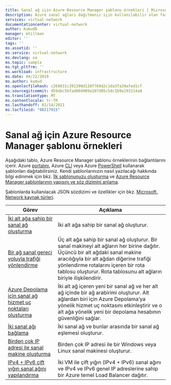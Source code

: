 ```yaml
---
title: Sanal ağ için Azure Resource Manager şablonu örnekleri | Microsoft Docs
description: Azure sanal ağları dağıtmanız için kullanılabilir olan farklı Azure Resource Manager şablonları hakkında bilgi edinin.
services: virtual-network
documentationcenter: virtual-network
author: KumudD
manager: mtillman
editor: ''
tags: ''
ms.assetid: ''
ms.service: virtual-network
ms.devlang: na
ms.topic: sample
ms.tgt_pltfrm: ''
ms.workload: infrastructure
ms.date: 04/22/2019
ms.author: kumud
ms.openlocfilehash: c269831c391390d120f769d2c1da3fa39afed1cf
ms.sourcegitcommit: d59abc5bfad604909a107d05c5dc1b9a193214a8
ms.translationtype: MT
ms.contentlocale: tr-TR
ms.lasthandoff: 01/14/2021
ms.locfileid: "98217915"
---
```

# <a name="azure-resource-manager-template-samples-for-virtual-network"></a>Sanal ağ için Azure Resource Manager şablonu örnekleri

Aşağıdaki tablo, Azure Resource Manager şablonu örneklerinin bağlantılarını içerir. Azure [portalını](../azure-resource-manager/templates/deploy-portal.md?toc=%2fazure%2fvirtual-network%2ftoc.json), Azure [CLI](../azure-resource-manager/templates/deploy-cli.md?toc=%2fazure%2fvirtual-network%2ftoc.json) veya Azure [PowerShell](../azure-resource-manager/templates/deploy-powershell.md?toc=%2fazure%2fvirtual-network%2ftoc.json) kullanarak şablonları dağıtabilirsiniz. Kendi şablonlarınızın nasıl yazılacağı hakkında bilgi edinmek için bkz. [İlk şablonunuzu oluşturma](../azure-resource-manager/templates/quickstart-create-templates-use-the-portal.md?toc=%2fazure%2fvirtual-network%2ftoc.json) ve [Azure Resource Manager şablonlarının yapısını ve söz dizimini anlama](../azure-resource-manager/templates/template-syntax.md?toc=%2fazure%2fvirtual-network%2ftoc.json).

Şablonlarda kullanılacak JSON sözdizimi ve özellikler için bkz. [Microsoft. Network kaynak türleri](/azure/templates/microsoft.network/allversions).


| Görev | Açıklama |
|----|----|
|[İki alt ağa sahip bir sanal ağ oluşturma](https://github.com/Azure/azure-quickstart-templates/tree/master/101-vnet-two-subnets)| İki alt ağa sahip bir sanal ağ oluşturur.|
|[Bir ağ sanal gereci yoluyla trafiği yönlendirme](https://github.com/Azure/azure-quickstart-templates/tree/master/201-userdefined-routes-appliance)| Üç alt ağa sahip bir sanal ağ oluşturur. Bir sanal makineyi alt ağların her birine dağıtır. Üçüncü bir alt ağdaki sanal makine aracılığıyla bir alt ağdan diğerine trafiği yönlendirme rotalarını içeren bir rota tablosu oluşturur. Rota tablosunu alt ağların biriyle ilişkilendirir.|
|[Azure Depolama için sanal ağ hizmet uç noktaları oluşturma](https://github.com/Azure/azure-quickstart-templates/tree/master/201-vnet-2subnets-service-endpoints-storage-integration)|İki alt ağ içeren yeni bir sanal ağ ve her alt ağ içinde bir ağ arabirimi oluşturur. Alt ağlardan biri için Azure Depolama’ya yönelik hizmet uç noktasını etkinleştirir ve o alt ağa yönelik yeni bir depolama hesabının güvenliğini sağlar.|
|[İki sanal ağı bağlama](https://github.com/Azure/azure-quickstart-templates/tree/master/201-vnet-to-vnet-peering)| İki sanal ağ ve bunlar arasında bir sanal ağ eşlemesi oluşturur.|
|[Birden çok IP adresi ile sanal makine oluşturma](https://github.com/Azure/azure-quickstart-templates/tree/master/101-vm-multiple-ipconfig)| Birden çok IP adresi ile bir Windows veya Linux sanal makinesi oluşturur.|
|[IPv4 + IPv6 çift yığın sanal ağını yapılandırma](https://github.com/Azure/azure-quickstart-templates/tree/master/ipv6-in-vnet)|İki VM ile çift yığın (IPv4 + IPv6) sanal ağını ve IPv4 ve IPv6 genel IP adreslerine sahip bir Azure temel Load Balancer dağıtır. |